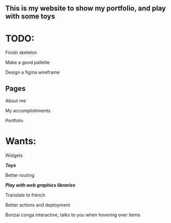 ## This is my website to show my portfolio, and play with some toys

# TODO:

Finish skeleton

Make a good pallette

Design a figma wireframe

## Pages

About me

My accomplishments

Portfolio

# Wants:

Widgets

**_Toys_**

Better routing

**_Play with web graphics libraries_**

Translate to french

Better actions and deployment

Bonzai conga interactive, talks to you when hovering over items

